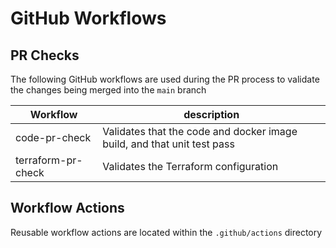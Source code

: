 # GitHub Workflows


## PR Checks

The following GitHub workflows are used during the PR process to validate the changes being merged into the `main` branch

| Workflow           | description                                                             |
| ------------------ | ----------------------------------------------------------------------- |
| code-pr-check      | Validates that the code and docker image build, and that unit test pass |
| terraform-pr-check | Validates the Terraform configuration                                   |

## Workflow Actions

Reusable workflow actions are located within the `.github/actions` directory